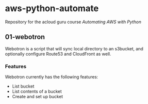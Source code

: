 # aws-python-automate

Repository for the acloud guru course *Automating AWS with Python*

## 01-webotron

Webotron is a script that will sync  local directory to an s3bucket, and optionally configure Route53 and CloudFront as well.

### Features

Webotron currently has the following features:

- List bucket
- List contents of a bucket
- Create and set up bucket